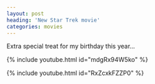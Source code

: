 ```yaml
---
layout: post
heading: 'New Star Trek movie'
categories: movies
---
```


Extra special treat for my birthday this year...

<!-- Replace missing image from http://media.chris-alexander.co.uk/wp-content/uploads/2013/03/uhur.jpg -->

{% include youtube.html id="mdgRx94W5ko" %}

{% include youtube.html id="RxZcxkFZZP0" %}
